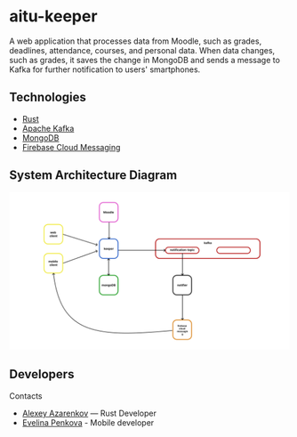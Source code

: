 # aitu-keeper
A web application that processes data from Moodle, such as grades, deadlines, attendance, courses, and personal data. When data changes, such as grades, it saves the change in MongoDB and sends a message to Kafka for further notification to users' smartphones.

## Technologies
- [Rust](https://www.rust-lang.org/ru)
- [Apache Kafka](https://kafka.apache.org/)
- [MongoDB](https://www.mongodb.com/)
- [Firebase Cloud Messaging](https://firebase.google.com/docs/cloud-messaging?hl=ru)

## System Architecture Diagram
  ![scheme](scheme.png)

## Developers
Contacts
- [Alexey Azarenkov](https://t.me/azarenkov_alexey) — Rust Developer
- [Evelina Penkova](https://t.me/etoevelina) - Mobile developer
